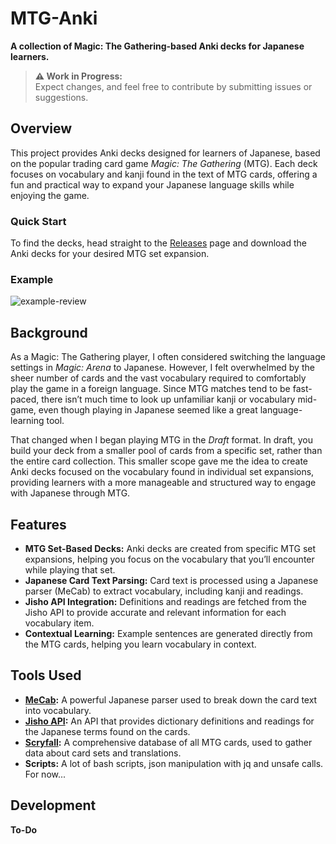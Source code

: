 # MTG-Anki
**A collection of Magic: The Gathering-based Anki decks for Japanese learners.**

> **⚠️ Work in Progress:**  
Expect changes, and feel free to contribute by submitting issues or suggestions.

## Overview
This project provides Anki decks designed for learners of Japanese, based on the popular trading card game *Magic: The Gathering* (MTG). Each deck focuses on vocabulary and kanji found in the text of MTG cards, offering a fun and practical way to expand your Japanese language skills while enjoying the game.

### Quick Start
To find the decks, head straight to the [Releases](https://github.com/lhcopetti/mtg-anki/releases) page and download the Anki decks for your desired MTG set expansion.

### Example

![example-review](https://github.com/user-attachments/assets/eae65b1b-7008-4162-947e-fc14b2af35f0)

## Background
As a Magic: The Gathering player, I often considered switching the language settings in *Magic: Arena* to Japanese. However, I felt overwhelmed by the sheer number of cards and the vast vocabulary required to comfortably play the game in a foreign language. Since MTG matches tend to be fast-paced, there isn’t much time to look up unfamiliar kanji or vocabulary mid-game, even though playing in Japanese seemed like a great language-learning tool.

That changed when I began playing MTG in the *Draft* format. In draft, you build your deck from a smaller pool of cards from a specific set, rather than the entire card collection. This smaller scope gave me the idea to create Anki decks focused on the vocabulary found in individual set expansions, providing learners with a more manageable and structured way to engage with Japanese through MTG.

## Features
- **MTG Set-Based Decks:** Anki decks are created from specific MTG set expansions, helping you focus on the vocabulary that you’ll encounter while playing that set.
- **Japanese Card Text Parsing:** Card text is processed using a Japanese parser (MeCab) to extract vocabulary, including kanji and readings.
- **Jisho API Integration:** Definitions and readings are fetched from the Jisho API to provide accurate and relevant information for each vocabulary item.
- **Contextual Learning:** Example sentences are generated directly from the MTG cards, helping you learn vocabulary in context.

## Tools Used
- **[MeCab](https://taku910.github.io/mecab/):** A powerful Japanese parser used to break down the card text into vocabulary.
- **[Jisho API](https://jisho.org/):** An API that provides dictionary definitions and readings for the Japanese terms found on the cards.
- **[Scryfall](https://scryfall.com/):** A comprehensive database of all MTG cards, used to gather data about card sets and translations.
- **Scripts:** A lot of bash scripts, json manipulation with jq and unsafe calls. For now...

## Development

**To-Do**
